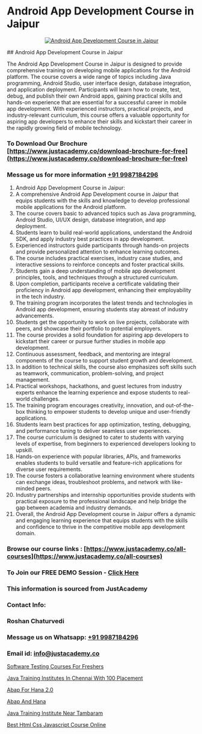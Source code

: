 # Android App Development Course in Jaipur

<p align="center">
  <a href="https://justacademy.co/course-detail/android-app-development">
    <img src="https://justacademy.co/storage2/course_image/1676635923_course_image.webp" alt="Android App Development Course in Jaipur">
  </a>
</p>
## Android App Development Course in Jaipur

The Android App Development Course in Jaipur is designed to provide comprehensive training on developing mobile applications for the Android platform. The course covers a wide range of topics including Java programming, Android Studio, user interface design, database integration, and application deployment. Participants will learn how to create, test, debug, and publish their own Android apps, gaining practical skills and hands-on experience that are essential for a successful career in mobile app development. With experienced instructors, practical projects, and industry-relevant curriculum, this course offers a valuable opportunity for aspiring app developers to enhance their skills and kickstart their career in the rapidly growing field of mobile technology.
### To Download Our Brochure [https://www.justacademy.co/download-brochure-for-free](https://www.justacademy.co/download-brochure-for-free)
### Message us for more information [+91 9987184296](https://api.whatsapp.com/send?phone=919987184296)
1) Android App Development Course in Jaipur:
1) A comprehensive Android App Development course in Jaipur that equips students with the skills and knowledge to develop professional mobile applications for the Android platform.
2) The course covers basic to advanced topics such as Java programming, Android Studio, UI/UX design, database integration, and app deployment.
3) Students learn to build real-world applications, understand the Android SDK, and apply industry best practices in app development.
4) Experienced instructors guide participants through hands-on projects and provide personalized attention to enhance learning outcomes.
5) The course includes practical exercises, industry case studies, and interactive sessions to reinforce concepts and foster practical skills.
6) Students gain a deep understanding of mobile app development principles, tools, and techniques through a structured curriculum.
7) Upon completion, participants receive a certificate validating their proficiency in Android app development, enhancing their employability in the tech industry.
8) The training program incorporates the latest trends and technologies in Android app development, ensuring students stay abreast of industry advancements.
9) Students get the opportunity to work on live projects, collaborate with peers, and showcase their portfolio to potential employers.
10) The course provides a solid foundation for aspiring app developers to kickstart their career or pursue further studies in mobile app development.
11) Continuous assessment, feedback, and mentoring are integral components of the course to support student growth and development.
12) In addition to technical skills, the course also emphasizes soft skills such as teamwork, communication, problem-solving, and project management.
13) Practical workshops, hackathons, and guest lectures from industry experts enhance the learning experience and expose students to real-world challenges.
14) The training program encourages creativity, innovation, and out-of-the-box thinking to empower students to develop unique and user-friendly applications.
15) Students learn best practices for app optimization, testing, debugging, and performance tuning to deliver seamless user experiences.
16) The course curriculum is designed to cater to students with varying levels of expertise, from beginners to experienced developers looking to upskill.
17) Hands-on experience with popular libraries, APIs, and frameworks enables students to build versatile and feature-rich applications for diverse user requirements.
18) The course fosters a collaborative learning environment where students can exchange ideas, troubleshoot problems, and network with like-minded peers.
19) Industry partnerships and internship opportunities provide students with practical exposure to the professional landscape and help bridge the gap between academia and industry demands.
20) Overall, the Android App Development course in Jaipur offers a dynamic and engaging learning experience that equips students with the skills and confidence to thrive in the competitive mobile app development domain.

### Browse our course links : [https://www.justacademy.co/all-courses](https://www.justacademy.co/all-courses) 
### To Join our FREE DEMO Session - [Click Here](https://www.justacademy.co/register-for-course-demo)


### This information is sourced from JustAcademy
### Contact Info:
### Roshan Chaturvedi
### Message us on Whatsapp: [+91 9987184296](https://api.whatsapp.com/send?phone=919987184296)
### Email id: [info@justacademy.co](mailto:info@justacademy.co)
                
[Software Testing Courses For Freshers](https://www.linkedin.com/pulse/software-testing-course-freshers-justacademy-pune-hvloc?trackingId=g7tK%2FT0ft5qqw%2B3c%2BG%2B02g%3D%3D&lipi=urn%3Ali%3Apage%3Ad_flagship3_company_admin%3BlnT71xOrSKqY%2FaAG0BEpww%3D%3D)

[Java Training Institutes In Chennai With 100 Placement](https://www.linkedin.com/pulse/java-training-institutes-chennai-100-placement-krodf?trackingId=Kyd88gz%2BgHsc0BnxmJTVcQ%3D%3D&lipi=urn%3Ali%3Apage%3Ad_flagship3_company_admin%3BonfNNyQQRXKvud4lFfnrRQ%3D%3D)

[Abap For Hana 2.0](https://medium.com/@mistersumit961/abap-for-hana-2-0-903079a377f0)

[Abap And Hana](https://medium.com/@mistersumit961/abap-and-hana-0516b6e42e0d)

[Java Training Institute Near Tambaram](https://justacademyin.github.io/justacademy/java-training-institute-near-tambaram)

[Best Html Css Javascript Course Online](https://justacademyin.github.io/justacademy/best-html-css-javascript-course-online)

